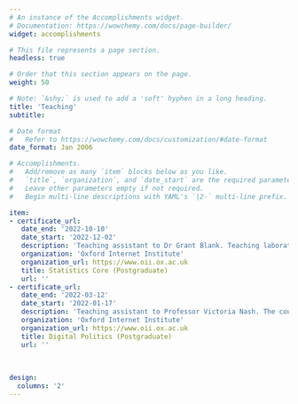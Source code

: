 ```yaml
---
# An instance of the Accomplishments widget.
# Documentation: https://wowchemy.com/docs/page-builder/
widget: accomplishments

# This file represents a page section.
headless: true

# Order that this section appears on the page.
weight: 50

# Note: `&shy;` is used to add a 'soft' hyphen in a long heading.
title: 'Teaching'
subtitle:

# Date format
#   Refer to https://wowchemy.com/docs/customization/#date-format
date_format: Jan 2006

# Accomplishments.
#   Add/remove as many `item` blocks below as you like.
#   `title`, `organization`, and `date_start` are the required parameters.
#   Leave other parameters empty if not required.
#   Begin multi-line descriptions with YAML's `|2-` multi-line prefix.

item:
- certificate_url: 
   date_end: '2022-10-10'
   date_start: '2022-12-02'
   description: 'Teaching assistant to Dr Grant Blank. Teaching laboratory and seminar sessions, as well as marking weekly assignments.'
   organization: 'Oxford Internet Institute'
   organization_url: https://www.oii.ox.ac.uk
   title: Statistics Core (Postgraduate)
   url: ''
- certificate_url: 
   date_end: '2022-03-12'
   date_start: '2022-01-17'    
   description: 'Teaching assistant to Professor Victoria Nash. The course teaches students both classic theories and also the latest applications of data science techniques to testing these theories.'
   organization: 'Oxford Internet Institute'
   organization_url: https://www.oii.ox.ac.uk
   title: Digital Politics (Postgraduate)
   url: ''
    
    
      
design:
  columns: '2'
---
```

